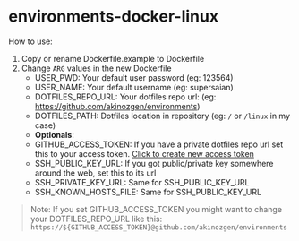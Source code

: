 # environments-docker-linux

How to use:
1. Copy or rename Dockerfile.example to Dockerfile
2. Change `ARG` values in the new Dockerfile
   - USER_PWD: Your default user password (eg: 123564)
   - USER_NAME: Your default username (eg: supersaian)
   - DOTFILES_REPO_URL: Your dotfiles repo url: (eg: https://github.com/akinozgen/environments)
   - DOTFILES_PATH: Dotfiles location in repository (eg: `/` or `/linux` in my case)
   - **Optionals**:
   - GITHUB_ACCESS_TOKEN: If you have a private dotfiles repo url set this to your access token. [Click to create new access token](https://github.com/settings/tokens/new)
   - SSH_PUBLIC_KEY_URL: If you got public/private key somewhere around the web, set this to its url
   - SSH_PRIVATE_KEY_URL: Same for SSH_PUBLIC_KEY_URL
   - SSH_KNOWN_HOSTS_FILE: Same for SSH_PUBLIC_KEY_URL


> Note: If you set GITHUB_ACCESS_TOKEN you might want to change your DOTFILES_REPO_URL like this: `https://${GITHUB_ACCESS_TOKEN}@github.com/akinozgen/environments`
